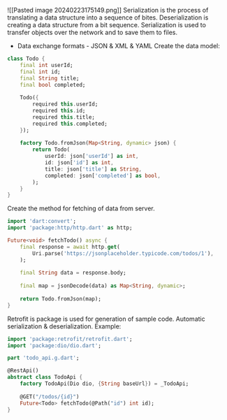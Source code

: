 ![[Pasted image 20240223175149.png]]
Serialization is the process of translating a data structure into a sequence of bites. 
Deserialization is creating a data structure from a bit sequence.
Serialization is used to transfer objects over the network and to save them to files.

- Data exchange formats - JSON & XML & YAML
Create the data model:
```dart
class Todo {
	final int userId;
	final int id;
	final String title;
	final bool completed;
	
	Todo({
		required this.userId;
		required this.id;
		required this.title;
		required this.completed;
	});
	
	factory Todo.fromJson(Map<String, dynamic> json) {
		return Todo(
			userId: json['userId'] as int,
			id: json['id'] as int,
			title: json['title'] as String,
			completed: json['completed'] as bool,
		);
	}
}
```

Create the method for fetching of data from server.
```dart
import 'dart:convert';
import 'package:http/http.dart' as http;

Future<void> fetchTodo() async {
	final response = await http.get(
		Uri.parse('https://jsonplaceholder.typicode.com/todos/1'),
	);
	
	final String data = response.body;
	
	final map = jsonDecode(data) as Map<String, dynamic>;
	
	return Todo.fromJson(map);
}
```

Retrofit is package is used for generation of sample code. Automatic serialization & deserialization.
Example:
```dart
import 'package:retrofit/retrofit.dart';
import 'package:dio/dio.dart';

part 'todo_api.g.dart';

@RestApi()
abstract class TodoApi {
	factory TodoApi(Dio dio, {String baseUrl}) = _TodoApi;
	
	@GET("/todos/{id}")
	Future<Todo> fetchTodo(@Path("id") int id);
}
```
